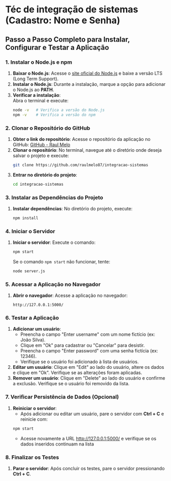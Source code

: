 # Téc de integração de sistemas (Cadastro: Nome e Senha)

## Passo a Passo Completo para Instalar, Configurar e Testar a Aplicação

### 1. Instalar o Node.js e npm
1. **Baixar o Node.js**: Acesse o [site oficial do Node.js](https://nodejs.org/) e baixe a versão LTS (Long Term Support).
2. **Instalar o Node.js**: Durante a instalação, marque a opção para adicionar o Node.js ao **PATH**.
3. **Verificar a instalação**:  
   Abra o terminal e execute:
   ```bash
   node -v   # Verifica a versão do Node.js
   npm -v    # Verifica a versão do npm
   ```

### 2. Clonar o Repositório do GitHub
1. **Obter o link do repositório**: Acesse o repositório da aplicação no GitHub: [GitHub - Raul Melo](https://github.com/raulmelo87/integracao-sistemas)
2. **Clonar o repositório**: No terminal, navegue até o diretório onde deseja salvar o projeto e execute:
   ```bash
   git clone https://github.com/raulmelo87/integracao-sistemas
   ```
3. **Entrar no diretório do projeto**:
   ```bash
   cd integracao-sistemas
   ```

### 3. Instalar as Dependências do Projeto
1. **Instalar dependências**: No diretório do projeto, execute:
   ```bash
   npm install
   ```

### 4. Iniciar o Servidor
1. **Iniciar o servidor**: Execute o comando:
   ```bash
   npm start
   ```
   Se o comando `npm start` não funcionar, tente:
   ```bash
   node server.js
   ```

### 5. Acessar a Aplicação no Navegador
1. **Abrir o navegador**: Acesse a aplicação no navegador:
   ```
   http://127.0.0.1:5000/
   ```

### 6. Testar a Aplicação
1. **Adicionar um usuário**:
   - Preencha o campo "Enter username" com um nome fictício (ex: João Silva).
   - Clique em "Ok" para cadastrar ou "Cancelar" para desistir.
   - Preencha o campo "Enter password" com uma senha fictícia (ex: 12346).
   - Verifique se o usuário foi adicionado à lista de usuários.
2. **Editar um usuário**: Clique em "Edit" ao lado do usuário, altere os dados e clique em "Ok". Verifique se as alterações foram aplicadas.
3. **Remover um usuário**: Clique em "Delete" ao lado do usuário e confirme a exclusão. Verifique se o usuário foi removido da lista.

### 7. Verificar Persistência de Dados (Opcional)
1. **Reiniciar o servidor**:
   - Após adicionar ou editar um usuário, pare o servidor com **Ctrl + C** e reinicie com:
   ```bash
   npm start
   ```
   - Acesse novamente a URL http://127.0.0.1:5000/ e verifique se os dados inseridos continuam na lista

### 8. Finalizar os Testes
1. **Parar o servidor**: Após concluir os testes, pare o servidor pressionando **Ctrl + C**.
